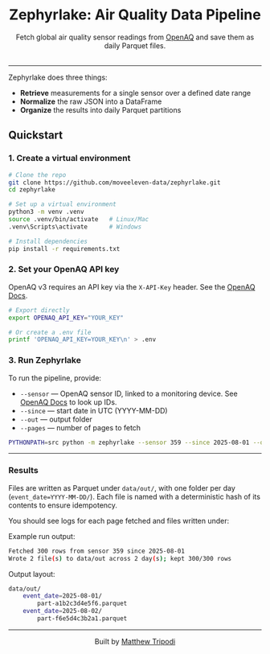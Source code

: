 <h1 align="center">Zephyrlake: Air Quality Data Pipeline</h1>

<p align="center">
  Fetch global air quality sensor readings from <a href="https://openaq.org/">OpenAQ</a> and save them as daily Parquet 
files.
  <br/><br/>
</p>

---

Zephyrlake does three things:

- **Retrieve** measurements for a single sensor over a defined date range  
- **Normalize** the raw JSON into a DataFrame  
- **Organize** the results into daily Parquet partitions


## Quickstart

### 1. Create a virtual environment

```bash
# Clone the repo
git clone https://github.com/moveeleven-data/zephyrlake.git
cd zephyrlake

# Set up a virtual environment
python3 -m venv .venv
source .venv/bin/activate   # Linux/Mac
.venv\Scripts\activate      # Windows

# Install dependencies
pip install -r requirements.txt
```


### 2. Set your OpenAQ API key

OpenAQ v3 requires an API key via the `X-API-Key` header. See the [OpenAQ Docs](https://api.openaq.org/).

```bash
# Export directly
export OPENAQ_API_KEY="YOUR_KEY"

# Or create a .env file
printf 'OPENAQ_API_KEY=YOUR_KEY\n' > .env
```

### 3. Run Zephyrlake

To run the pipeline, provide:

- `--sensor` — OpenAQ sensor ID, linked to a monitoring device. See [OpenAQ Docs](https://api.openaq.org/) to look up IDs.  
- `--since` — start date in UTC (YYYY-MM-DD)  
- `--out` — output folder  
- `--pages` — number of pages to fetch  

```bash
PYTHONPATH=src python -m zephyrlake --sensor 359 --since 2025-08-01 --out data/out --pages 3
```

---

### Results

Files are written as Parquet under `data/out/`, with one folder per day (`event_date=YYYY-MM-DD/`).
Each file is named with a deterministic hash of its contents to ensure idempotency.

You should see logs for each page fetched and files written under:

Example run output:

```bash
Fetched 300 rows from sensor 359 since 2025-08-01
Wrote 2 file(s) to data/out across 2 day(s); kept 300/300 rows
```

Output layout:

```bash
data/out/
    event_date=2025-08-01/
        part-a1b2c3d4e5f6.parquet
    event_date=2025-08-02/
        part-f6e5d4c3b2a1.parquet
```

---

<p align="center">
  Built by <a href="https://github.com/moveeleven-data">Matthew Tripodi</a>
</p>

